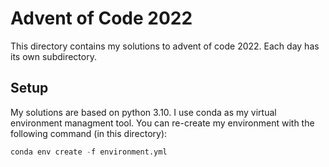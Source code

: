 # Advent of Code 2022

This directory contains my solutions to advent of code 2022. Each day has its own subdirectory.

## Setup

My solutions are based on python 3.10. I use conda as my virtual environment managment tool. You can re-create my environment with the following command (in this directory):
```python
conda env create -f environment.yml
```
